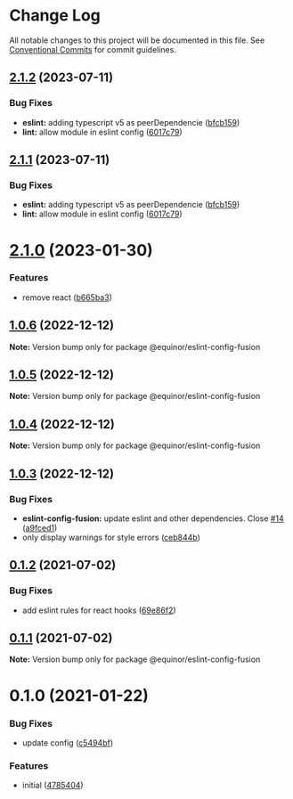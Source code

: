 # Change Log

All notable changes to this project will be documented in this file.
See [Conventional Commits](https://conventionalcommits.org) for commit guidelines.

## [2.1.2](https://github.com/equinor/fusion-core/compare/@equinor/eslint-config-fusion@2.1.1...@equinor/eslint-config-fusion@2.1.2) (2023-07-11)

### Bug Fixes

- **eslint:** adding typescript v5 as peerDependencie ([bfcb159](https://github.com/equinor/fusion-core/commit/bfcb1594d16a3790c8e23dead61990c976133838))
- **lint:** allow module in eslint config ([6017c79](https://github.com/equinor/fusion-core/commit/6017c79c794815730972022389b2d2cee61f27f6))

## [2.1.1](https://github.com/equinor/fusion-core/compare/@equinor/eslint-config-fusion@2.1.0...@equinor/eslint-config-fusion@2.1.1) (2023-07-11)

### Bug Fixes

- **eslint:** adding typescript v5 as peerDependencie ([bfcb159](https://github.com/equinor/fusion-core/commit/bfcb1594d16a3790c8e23dead61990c976133838))
- **lint:** allow module in eslint config ([6017c79](https://github.com/equinor/fusion-core/commit/6017c79c794815730972022389b2d2cee61f27f6))

# [2.1.0](https://github.com/equinor/fusion-core/compare/@equinor/eslint-config-fusion@1.0.6...@equinor/eslint-config-fusion@2.1.0) (2023-01-30)

### Features

- remove react ([b665ba3](https://github.com/equinor/fusion-core/commit/b665ba36f5a7042c2be535c156c52149a3dc1289))

## [1.0.6](https://github.com/equinor/fusion-core/compare/@equinor/eslint-config-fusion@1.0.4...@equinor/eslint-config-fusion@1.0.6) (2022-12-12)

**Note:** Version bump only for package @equinor/eslint-config-fusion

## [1.0.5](https://github.com/equinor/fusion-core/compare/@equinor/eslint-config-fusion@1.0.4...@equinor/eslint-config-fusion@1.0.5) (2022-12-12)

**Note:** Version bump only for package @equinor/eslint-config-fusion

## [1.0.4](https://github.com/equinor/fusion-core/compare/@equinor/eslint-config-fusion@1.0.3...@equinor/eslint-config-fusion@1.0.4) (2022-12-12)

**Note:** Version bump only for package @equinor/eslint-config-fusion

## [1.0.3](https://github.com/equinor/fusion-core/compare/@equinor/eslint-config-fusion@0.1.2...@equinor/eslint-config-fusion@1.0.3) (2022-12-12)

### Bug Fixes

- **eslint-config-fusion:** update eslint and other dependencies. Close [#14](https://github.com/equinor/fusion-core/issues/14) ([a9fced1](https://github.com/equinor/fusion-core/commit/a9fced131029af380f9772c2c192c23ff5052e1c))
- only display warnings for style errors ([ceb844b](https://github.com/equinor/fusion-core/commit/ceb844b5b82376bfbd596b74ba2910d7c0419f65))

## [0.1.2](https://github.com/equinor/fusion-core/compare/@equinor/eslint-config-fusion@0.1.1...@equinor/eslint-config-fusion@0.1.2) (2021-07-02)

### Bug Fixes

- add eslint rules for react hooks ([69e86f2](https://github.com/equinor/fusion-core/commit/69e86f2bf70b5e8d1c1c7f337e8ab53693fabb7c))

## [0.1.1](https://github.com/equinor/fusion-core/compare/@equinor/eslint-config-fusion@0.1.0...@equinor/eslint-config-fusion@0.1.1) (2021-07-02)

**Note:** Version bump only for package @equinor/eslint-config-fusion

# 0.1.0 (2021-01-22)

### Bug Fixes

- update config ([c5494bf](https://github.com/equinor/fusion-core/commit/c5494bf7751c143bbedda8c5166693e96ada3027))

### Features

- initial ([4785404](https://github.com/equinor/fusion-core/commit/47854046f9025389399f1761962d32a2c00dd35b))
